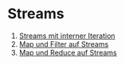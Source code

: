 # Streams

  1. [Streams mit interner Iteration](01_interne_iteration)
  2. [Map und Filter auf Streams](02_map_filter)
  3. [Map und Reduce auf Streams](03_reduce)
